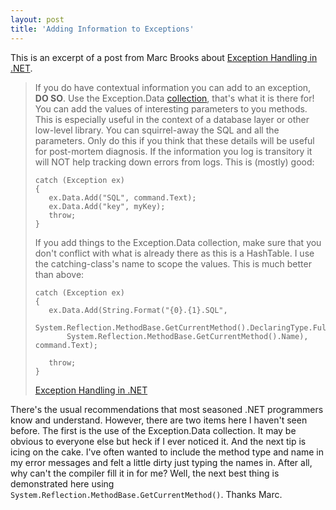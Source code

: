 ```yaml
---
layout: post
title: 'Adding Information to Exceptions'
---
```

This is an excerpt of a post from Marc Brooks about [Exception Handling in .NET](http://musingmarc.blogspot.com/2005/09/exception-handling-in-net-some-general.html).

> If you do have contextual information you can add to an exception, **DO SO**. Use the Exception.Data [collection](http://msdn2.microsoft.com/en-us/library/2wyfbc48%28en-us,vs.80%29.aspx), that's what it is there for! You can add the values of interesting parameters to you methods. This is especially useful in the context of a database layer or other low-level library. You can squirrel-away the SQL and all the parameters. Only do this if you think that these details will be useful for post-mortem diagnosis. If the information you log is transitory it will NOT help tracking down errors from logs. This is (mostly) good:
>     
>     catch (Exception ex)
>     {
>        ex.Data.Add("SQL", command.Text);
>        ex.Data.Add("key", myKey);
>        throw;
>     }
> 
> If you add things to the Exception.Data collection, make sure that you don't conflict with what is already there as this is a HashTable. I use the catching-class's name to scope the values. This is much better than above:
>     
>     catch (Exception ex)
>     {
>        ex.Data.Add(String.Format("{0}.{1}.SQL",
>            System.Reflection.MethodBase.GetCurrentMethod().DeclaringType.FullName,
>            System.Reflection.MethodBase.GetCurrentMethod().Name), command.Text);
>     
>        throw;
>     }
> 
> [Exception Handling in .NET](http://musingmarc.blogspot.com/2005/09/exception-handling-in-net-some-general.html)

There's the usual recommendations that most seasoned .NET programmers know and understand. However, there are two items here I haven't seen before. The first is the use of the Exception.Data collection. It may be obvious to everyone else but heck if I ever noticed it. And the next tip is icing on the cake. I've often wanted to include the method type and name in my error messages and felt a little dirty just typing the names in. After all, why can't the compiler fill it in for me? Well, the next best thing is demonstrated here using `System.Reflection.MethodBase.GetCurrentMethod()`. Thanks Marc.
